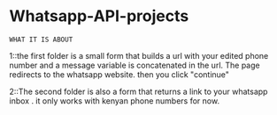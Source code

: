 # Whatsapp-API-projects


    WHAT IT IS ABOUT
    
1::the first folder is a small form that builds a url with your edited phone number and a message variable is concatenated in the url.
The page redirects to the whatsapp website. then you click "continue"

2::The second folder is also a form that returns a link to your whatsapp inbox . 
it only works with kenyan phone numbers for now.
